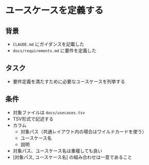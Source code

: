 # ユースケースを定義する

## 背景

- `CLAUDE.md` にガイダンスを記載した
- `docs/requirements.md` に要件を定義した

## タスク

- 要件定義を満たすために必要なユースケースを列挙する

## 条件

- 対象ファイルは `docs/usecases.tsv`
- TSV形式で記述する
- カラム
    - 対象パス（共通レイアウト内の場合はワイルドカードを使う）
    - ユースケース名
    - 説明
- 対象パス、ユースケース名は重複しても良い
- [対象パス, ユースケース名] の組み合わせは一意であること
